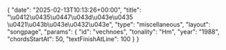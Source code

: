 {
    "date": "2025-02-13T10:13:26+00:00",
    "title": "\u0412\u0435\u0447\u043d\u043e\u0435 \u0421\u043b\u043e\u0432\u043e",
    "type": "miscellaneous",
    "layout": "songpage",
    "params": {
        "id": "vechnoes",
        "tonality": "Hm",
        "year": "1988",
        "chordsStartAt": 50,
        "textFinishAtLine": 100
    }
}